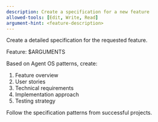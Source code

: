 ```yaml
---
description: Create a specification for a new feature
allowed-tools: [Edit, Write, Read]
argument-hint: <feature-description>
---
```


Create a detailed specification for the requested feature.

Feature: $ARGUMENTS

Based on Agent OS patterns, create:
1. Feature overview
2. User stories
3. Technical requirements
4. Implementation approach
5. Testing strategy

Follow the specification patterns from successful projects.
